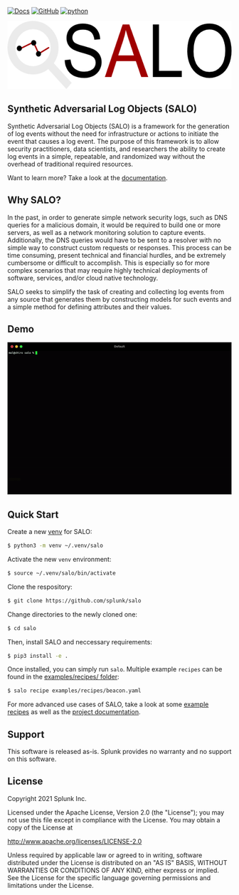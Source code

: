 [![Docs](https://img.shields.io/badge/documentation-latest-blue)](https://splunk.github.io/salo)
[![GitHub](https://img.shields.io/github/license/splunk/salo)](https://github.com/splunk/salo/blob/main/LICENSE)
[![python](https://img.shields.io/badge/python-3.8+-blue)](https://www.python.org)



[![Logo](/docs/src/_static/salo-600x182.png)](#)


## Synthetic Adversarial Log Objects (SALO)

Synthetic Adversarial Log Objects (SALO) is a framework for the generation of log events without the need
for infrastructure or actions to initiate the event that causes a log event. The purpose of this
framework is to allow security practitioners, data scientists, and researchers the ability to create log
events in a simple, repeatable, and randomized way without the overhead of traditional required resources.

Want to learn more? Take a look at the [documentation](https://splunk.github.io/salo).

## Why SALO?

In the past, in order to generate simple network security logs, such as DNS queries for a malicious domain,
it would be required to build one or more servers, as well as a network monitoring solution to capture
events. Additionally, the DNS queries would have to be sent to a resolver with no simple way to construct
custom requests or responses. This process can be time consuming, present technical and financial hurdles,
and be extremely cumbersome or difficult to accomplish. This is especially so for more complex scenarios
that may require highly technical deployments of software, services, and/or cloud native technology. 

SALO seeks to simplify the task of creating and collecting log events from any source that generates
them by constructing models for such events and a simple method for defining attributes and their values.

## Demo
[![Demo](/docs/src/_static/salo-demo.gif)](#)


## Quick Start

Create a new [venv](https://docs.python.org/3/library/venv.html) for SALO:

```bash
$ python3 -m venv ~/.venv/salo
```

Activate the new ``venv`` environment:

```bash
$ source ~/.venv/salo/bin/activate
```

Clone the respository:

```bash
$ git clone https://github.com/splunk/salo
```

Change directories to the newly cloned one:

```bash
$ cd salo
```

Then, install SALO and neccessary requirements:

```bash
$ pip3 install -e .
```

Once installed, you can simply run ``salo``. Multiple example `recipes` can be found in the [examples/recipes/ folder](examples/recipes/):

```bash
$ salo recipe examples/recipes/beacon.yaml
```

For more advanced use cases of SALO, take a look at some [example recipes](examples/recipes/) as well as the [project documentation](https://splunk.github.io/salo).

## Support

This software is released as-is. Splunk provides no warranty and no support on this software.

## License

Copyright 2021 Splunk Inc.
 
Licensed under the Apache License, Version 2.0 (the "License");
you may not use this file except in compliance with the License.
You may obtain a copy of the License at
 
http://www.apache.org/licenses/LICENSE-2.0
 
Unless required by applicable law or agreed to in writing, software
distributed under the License is distributed on an "AS IS" BASIS,
WITHOUT WARRANTIES OR CONDITIONS OF ANY KIND, either express or implied.
See the License for the specific language governing permissions and
limitations under the License.
